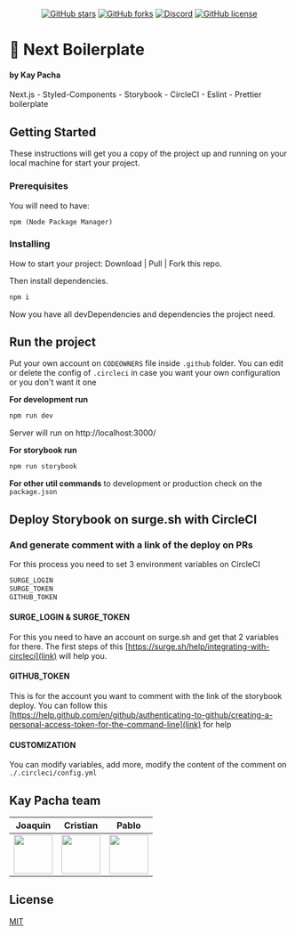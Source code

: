 <div align="center">

[![GitHub stars](https://img.shields.io/github/stars/kaypacha/next-boilerplate?color=%23ffcc5c&style=for-the-badge)](https://github.com/kaypacha/next-boilerplate/stargazers) 
[![GitHub forks](https://img.shields.io/github/forks/kaypacha/next-boilerplate?color=%2396ceb4&style=for-the-badge)](https://github.com/kaypacha/next-boilerplate/network) 
[![Discord](https://img.shields.io/badge/chat-discord-77aaff?style=for-the-badge)](https://discord.gg/Evh8Dvd) 
[![GitHub license](https://img.shields.io/github/license/kaypacha/next-boilerplate?color=%23ff6f69&style=for-the-badge)](https://github.com/kaypacha/next-boilerplate/blob/master/LICENSE)

</div>

# :notebook: Next Boilerplate
#### by Kay Pacha

Next.js - Styled-Components - Storybook - CircleCI - Eslint - Prettier boilerplate

## Getting Started

These instructions will get you a copy of the project up and running on your local machine for start your project.

### Prerequisites

You will need to have:

```
npm (Node Package Manager)
```

### Installing

How to start your project:
Download | Pull | Fork this repo.

Then install dependencies.

```bash
npm i
```

Now you have all devDependencies and dependencies the project need.

## Run the project

Put your own account on ```CODEOWNERS``` file inside ```.github``` folder.
You can edit or delete the config of ```.circleci``` in case you want your own configuration or you don't want it one

**For development run** 

```bash
npm run dev
```

Server will run on http://localhost:3000/

**For storybook run** 

```bash
npm run storybook
```

**For other util commands** to development or production check on the ```package.json```

## Deploy Storybook on surge.sh with CircleCI
### And generate comment with a link of the deploy on PRs

For this process you need to set 3 environment variables on CircleCI

```bash
SURGE_LOGIN
SURGE_TOKEN
GITHUB_TOKEN
```
#### SURGE_LOGIN & SURGE_TOKEN
For this you need to have an account on surge.sh and get that 2 variables for there.
The first steps of this [https://surge.sh/help/integrating-with-circleci](link) will help you.

#### GITHUB_TOKEN
This is for the account you want to comment with the link of the storybook deploy.
You can follow this [https://help.github.com/en/github/authenticating-to-github/creating-a-personal-access-token-for-the-command-line](link) for help

#### CUSTOMIZATION
You can modify variables, add more, modify the content of the comment on ```./.circleci/config.yml```

## Kay Pacha team

Joaquin | Cristian | Pablo |
------------ | ----------- | ------------ |
[<img src="https://avatars0.githubusercontent.com/u/19353687?s=400&v=4" width="70" height="70" />](https://github.com/ByeBye-Sama) | [<img src="https://avatars0.githubusercontent.com/u/8507974?s=400&v=4" width="70" height="70" />](https://github.com/cristianbgp) | [<img src="https://github.githubassets.com/images/modules/logos_page/GitHub-Mark.png" width="70" height="70" />](https://github.com/pablotamariz) |

## License

[MIT](https://github.com/kaypacha/next-boilerplate/blob/master/LICENSE)

